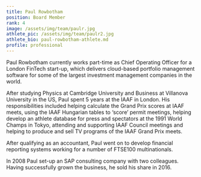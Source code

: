 ```yaml
---
title: Paul Rowbotham
position: Board Member
rank: 4
image: /assets/img/team/paulr.jpg
athlete_pic: /assets/img/team/paulr2.jpg
athlete_bio: paul-rowbotham-athlete.md
profile: professional
---
```


Paul Rowbotham currently works part-time as Chief Operating Officer for a London FinTech start-up, which delivers cloud-based portfolio management software for some of the largest investment management companies in the world.
 
After studying Physics at Cambridge University and Business at Villanova University in the US, Paul spent 5 years at the IAAF in London. His responsibilities included helping calculate the Grand Prix scores at IAAF meets, using the IAAF Hungarian tables to ‘score’ permit meetings, helping develop an athlete database for press and spectators at the 1991 World Champs in Tokyo, attending and supporting IAAF Council meetings and helping to produce and sell TV programs of the IAAF Grand Prix meets.
 
After qualifying as an accountant, Paul went on to develop financial reporting systems working for a number of FTSE100 multinationals.
 
In 2008 Paul set-up an SAP consulting company with two colleagues. Having successfully grown the business, he sold his share in 2016.
